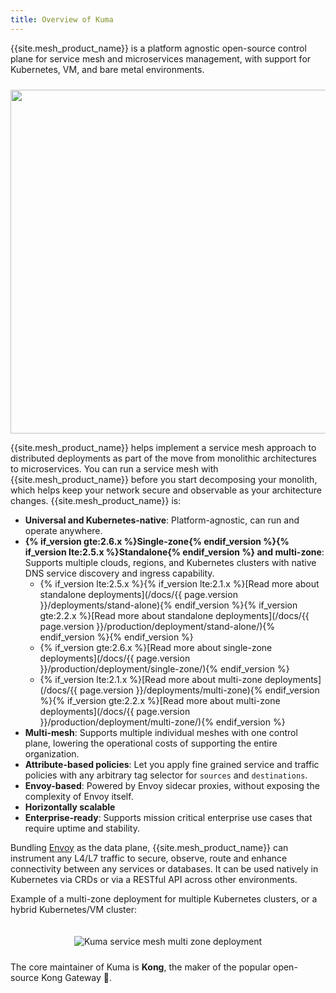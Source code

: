 ```yaml
---
title: Overview of Kuma
---
```


{{site.mesh_product_name}} is a platform agnostic open-source control plane for service mesh and microservices management, with support for Kubernetes, VM, and bare metal environments.

<center>
<img src="/assets/images/diagrams/main-diagram@2x.png" alt="" style="width: 550px; padding-top: 10px"/>
</center>

{{site.mesh_product_name}} helps implement a service mesh approach to distributed deployments as part of the move from monolithic architectures to microservices. You can run a service mesh with {{site.mesh_product_name}} before you start decomposing your monolith, which helps keep your network secure and observable as your architecture changes. {{site.mesh_product_name}} is:

* **Universal and Kubernetes-native**: Platform-agnostic, can run and operate anywhere.
* **{% if_version gte:2.6.x %}Single-zone{% endif_version %}{% if_version lte:2.5.x %}Standalone{% endif_version %} and multi-zone**: Supports multiple clouds, regions, and Kubernetes clusters with native DNS service discovery and ingress capability.
  * {% if_version lte:2.5.x %}{% if_version lte:2.1.x %}[Read more about standalone deployments](/docs/{{ page.version }}/deployments/stand-alone){% endif_version %}{% if_version gte:2.2.x %}[Read more about standalone deployments](/docs/{{ page.version }}/production/deployment/stand-alone/){% endif_version %}{% endif_version %}
  * {% if_version gte:2.6.x %}[Read more about single-zone deployments](/docs/{{ page.version }}/production/deployment/single-zone/){% endif_version %}
  * {% if_version lte:2.1.x %}[Read more about multi-zone deployments](/docs/{{ page.version }}/deployments/multi-zone){% endif_version %}{% if_version gte:2.2.x %}[Read more about multi-zone deployments](/docs/{{ page.version }}/production/deployment/multi-zone/){% endif_version %}
* **Multi-mesh**: Supports multiple individual meshes with one control plane, lowering the operational costs of supporting the entire organization.
* **Attribute-based policies**: Let you apply fine grained service and traffic policies with any arbitrary tag selector for `sources` and `destinations`.
* **Envoy-based**: Powered by Envoy sidecar proxies, without exposing the complexity of Envoy itself.
* **Horizontally scalable**
* **Enterprise-ready**: Supports mission critical enterprise use cases that require uptime and stability.

Bundling [Envoy](https://envoyproxy.io/) as the data plane, {{site.mesh_product_name}} can instrument any L4/L7 traffic to secure, observe, route and enhance connectivity between any services or databases. It can be used natively in Kubernetes via CRDs or via a RESTful API across other environments.

Example of a multi-zone deployment for multiple Kubernetes clusters, or a hybrid Kubernetes/VM cluster:

<center>
<img src="/assets/images/diagrams/gslides/kuma_multizone.svg" alt="Kuma service mesh multi zone deployment" style="padding-top: 20px; padding-bottom: 10px;"/>
</center>

The core maintainer of Kuma is **Kong**, the maker of the popular open-source Kong Gateway 🦍.
